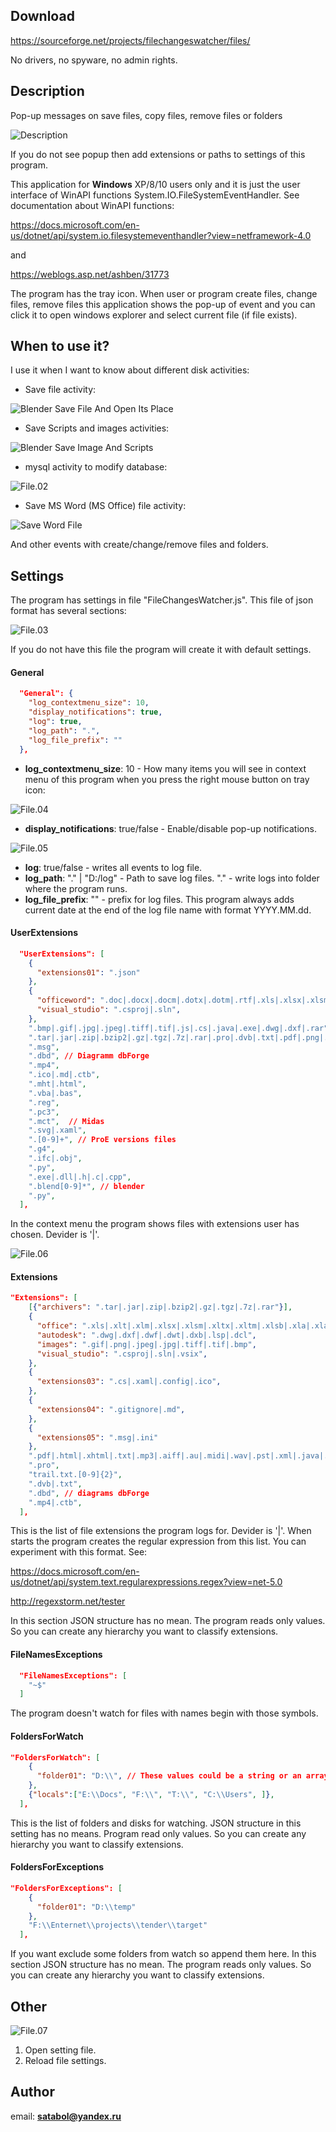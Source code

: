 ## Download

https://sourceforge.net/projects/filechangeswatcher/files/

No drivers, no spyware, no admin rights.

## Description

Pop-up messages on save files, copy files, remove files or folders

![Description](markdown.images/description.png)

If you do not see popup then add extensions or paths to settings of this program.

This application for **Windows** XP/8/10 users only and it is just the user interface of WinAPI functions
System.IO.FileSystemEventHandler. See documentation about WinAPI functions:

https://docs.microsoft.com/en-us/dotnet/api/system.io.filesystemeventhandler?view=netframework-4.0

and

https://weblogs.asp.net/ashben/31773

The program has the tray icon. When user or program create files, change files, remove files  this application
shows the pop-up of event and you can click it to open windows explorer and select current file (if file exists).

## When to use it?

I use it when I want to know about different disk activities:

- Save file activity:

![Blender Save File And Open Its Place](markdown.images/BlenderSaveFileAndOpenItsPlace.gif)

- Save Scripts and images activities:

![Blender Save Image And Scripts](markdown.images/BlenderSaveImageAndScripts.gif)

- mysql activity to modify database:

![File.02](markdown.images/file.02.png)

- Save MS Word (MS Office) file activity:

![Save Word File](markdown.images/SaveWordFile.gif)

And other events with create/change/remove files and folders.

## Settings

The program has settings in file "FileChangesWatcher.js". This file of json format has several sections:

![File.03](markdown.images/file.03.png)

If you do not have this file the program will create it with default settings.

#### General

```JSON
  "General": {
    "log_contextmenu_size": 10,
    "display_notifications": true,
    "log": true,
    "log_path": ".",
    "log_file_prefix": ""
  },
```

- **log_contextmenu_size**: 10 - How many items you will see in context menu of this program when you press the right mouse button on tray icon:

![File.04](markdown.images/file.04.png)

- **display_notifications**: true/false - Enable/disable pop-up notifications.

![File.05](markdown.images/file.05.png)

- **log**: true/false - writes all events to log file.
- **log_path**: "." | "D:/log" - Path to save log files. "." - write logs into folder where the program runs.
- **log_file_prefix**: "" - prefix for log files. This program always adds current date at the end of the log file name with format YYYY.MM.dd. 


#### UserExtensions

```JSON
  "UserExtensions": [
    {
      "extensions01": ".json"
    },
    {
      "officeword": ".doc|.docx|.docm|.dotx|.dotm|.rtf|.xls|.xlsx|.xlsm|.vsd|.vsdx",
      "visual_studio": ".csproj|.sln",
    },
    ".bmp|.gif|.jpg|.jpeg|.tiff|.tif|.js|.cs|.java|.exe|.dwg|.dxf|.rar",
    ".tar|.jar|.zip|.bzip2|.gz|.tgz|.7z|.rar|.pro|.dvb|.txt|.pdf|.png|.dll",
    ".msg",
    ".dbd", // Diagramm dbForge
    ".mp4",
    ".ico|.md|.ctb",
    ".mht|.html",
    ".vba|.bas",
    ".reg",
    ".pc3",
    ".mct",  // Midas
    ".svg|.xaml",
    ".[0-9]+", // ProE versions files
    ".g4",
    ".ifc|.obj",
    ".py",
    ".exe|.dll|.h|.c|.cpp",
    ".blend[0-9]*", // blender
    ".py",
  ],
```

In the context menu the program shows files with extensions user has chosen. Devider is '|'. 

![File.06](markdown.images/file.06.png)

#### Extensions

```JSON
"Extensions": [
    [{"archivers": ".tar|.jar|.zip|.bzip2|.gz|.tgz|.7z|.rar"}],
    {
      "office": ".xls|.xlt|.xlm|.xlsx|.xlsm|.xltx|.xltm|.xlsb|.xla|.xlam|.xll|.xlw|.ppt|.pot|.pptx|.pptm|.potx|.potm|.ppam|.ppsx|.ppsm|.sldx|.sldm|.vsd|.vsdx|.vdx|.vsx|.vtx|.vsl|.vsdm",
      "autodesk": ".dwg|.dxf|.dwf|.dwt|.dxb|.lsp|.dcl",
      "images": ".gif|.png|.jpeg|.jpg|.tiff|.tif|.bmp",
      "visual_studio": ".csproj|.sln|.vsix",
    },
    {
      "extensions03": ".cs|.xaml|.config|.ico",
    },
    {
      "extensions04": ".gitignore|.md",
    },
    {
      "extensions05": ".msg|.ini"
    },
    ".pdf|.html|.xhtml|.txt|.mp3|.aiff|.au|.midi|.wav|.pst|.xml|.java|.js|.php|.json|.exe|.html|.htm|.css|.csv|.dbd|.sql|.svg|.conf|.msi|.cptx|.mp4|.mp3|.flv|.dbf|.jsp|.rpm|.det|.dll",
	".pro",
	"trail.txt.[0-9]{2}",
	".dvb|.txt",
	".dbd", // diagrams dbForge
	".mp4|.ctb",
  ],
```

This is the list of file extensions the program logs for. Devider is '|'. When starts the program creates the regular
expression from this list. You can experiment with this format. See:

https://docs.microsoft.com/en-us/dotnet/api/system.text.regularexpressions.regex?view=net-5.0

http://regexstorm.net/tester

In this section JSON structure has no mean. The program reads only values. So you can create any hierarchy you want to classify extensions.

#### FileNamesExceptions

```JSON
  "FileNamesExceptions": [
    "~$"
  ]
```
The program doesn't watch for files with names begin with those symbols.

#### FoldersForWatch

```JSON
"FoldersForWatch": [
    {
      "folder01": "D:\\", // These values could be a string or an array of strings.
    },
    {"locals":["E:\\Docs", "F:\\", "T:\\", "C:\\Users", ]},
  ],
```

This is the list of folders and disks for watching. JSON structure in this setting has no means. Program read only values. So you can create any hierarchy you want to classify extensions.


#### FoldersForExceptions

```JSON
"FoldersForExceptions": [
    {
      "folder01": "D:\\temp"
    },
    "F:\\Enternet\\projects\\tender\\target"
  ],
```

If you want exclude some folders from watch so append them here. In this section JSON structure has no mean. The program reads only values. So you can create any hierarchy you want to classify extensions.

## Other

![File.07](markdown.images/file.07.png)

1. Open setting file.
2. Reload file settings.

## Author

email: **satabol@yandex.ru**